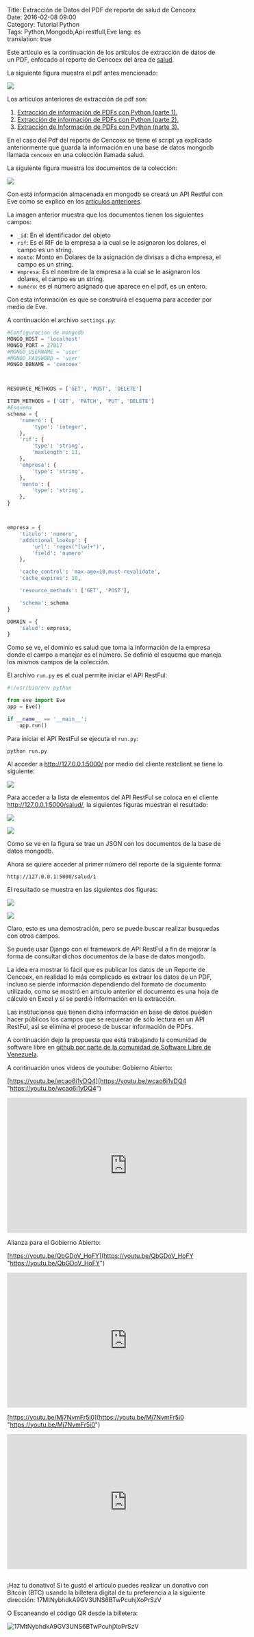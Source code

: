 Title: Extracción de Datos del PDF de reporte de salud de Cencoex  
Date: 2016-02-08 09:00    
Category: Tutorial Python  
Tags: Python,Mongodb,Api restfull,Eve
lang: es  
translation: true 


Este artículo es la continuación de los artículos de extracción de datos de un PDF, enfocado al reporte de Cencoex del área de [salud](http://www.cencoex.gob.ve/images/stories/pdfs/estadisticas/Salud.pdf).

La siguiente figura muestra el pdf antes mencionado:

![](./images/extracciondedatosdelpdfdereportedesaluddecencoex-1.png)

Los artículos anteriores de extracción de pdf son:  
1. [Extracción de información de PDFs con Python (parte 1).](https://www.seraph.to/extraccion-de-informacion-de-pdfs-con-python-parte-1.html)  
2. [Extracción de información de PDFs con Python (parte 2).](https://www.seraph.to/extraccion-de-informacion-de-pdfs-con-python-parte-2.html)  
3. [Extracción de Información de PDFs con Python (parte 3).](https://www.seraph.to/extraccion-de-informacion-de-pdfs-con-python-parte-3.html)  

En el caso del Pdf del reporte de Cencoex se tiene el script ya explicado anteriormente que guarda la información en una base de datos mongodb llamada `cencoex` en una colección llamada salud. 

La siguiente figura muestra los documentos de la colección:

![](./images/extracciondedatosdelpdfdereportedesaluddecencoex-2.png)

Con está información almacenada en mongodb se creará un API Restful con Eve como se explico en los [artículos anteriores](https://www.seraph.to/tag/eve.html).

La imagen anterior muestra que los documentos tienen los siguientes campos:  

- `_id`: En el identificador del objeto  
- `rif`: Es el RIF de la empresa a la cual se le asignaron los dolares, el campo es un string.  
- `monto`: Monto en Dolares de la asignación de divisas a dicha empresa, el campo es un string.  
- `empresa`: Es el nombre de la empresa a la cual se le asignaron los dolares, el campo es un string.   
- `numero`: es el número asignado que aparece en el pdf, es un entero.   

Con esta información es que se construirá el esquema para acceder por medio de Eve.

A continuación el archivo `settings.py`:
```python
#Configuracion de mongodb
MONGO_HOST = 'localhost'
MONGO_PORT = 27017
#MONGO_USERNAME = 'user'
#MONGO_PASSWORD = 'user'
MONGO_DBNAME = 'cencoex'



RESOURCE_METHODS = ['GET', 'POST', 'DELETE']

ITEM_METHODS = ['GET', 'PATCH', 'PUT', 'DELETE']
#Esquema
schema = {
    'numero': {
        'type': 'integer',
    },
    'rif': {
        'type': 'string',
        'maxlength': 11,
    },
    'empresa': {
        'type': 'string',
    },
    'monto': {
        'type': 'string',
    },
}



empresa = {
    'titulo': 'numero',
    'additional_lookup': {
        'url': 'regex("[\w]+")',
        'field': 'numero'
    },

    'cache_control': 'max-age=10,must-revalidate',
    'cache_expires': 10,

    'resource_methods': ['GET', 'POST'],

    'schema': schema
}

DOMAIN = {
    'salud': empresa,
}

```
Como se ve, el dominio es salud que toma la información de la empresa donde el campo a manejar es el número. Se definió el esquema que maneja los mismos campos de la colección. 


El archivo `run.py` es el cual permite iniciar el API RestFul:
```python
#!/usr/bin/env python

from eve import Eve
app = Eve()

if __name__ == '__main__':
    app.run()

```
Para iniciar el API RestFul se ejecuta el `run.py`:
```
python run.py
```

Al acceder a http://127.0.0.1:5000/ por medio del cliente restclient se tiene lo siguiente:

![](./images/extracciondedatosdelpdfdereportedesaluddecencoex-3.png)

Para acceder a la lista de elementos del API RestFul se coloca en el cliente http://127.0.0.1:5000/salud/, la siguientes figuras muestran el resultado:

![](./images/extracciondedatosdelpdfdereportedesaluddecencoex-4.png)

![](./images/extracciondedatosdelpdfdereportedesaluddecencoex-5.png)

Como se ve en la figura se trae un JSON con los documentos de la base de datos mongodb.

Ahora se quiere acceder al primer número del reporte de la siguiente forma:
``` 
http://127.0.0.1:5000/salud/1
```
El resultado se muestra en las siguientes dos figuras:

![](./images/extracciondedatosdelpdfdereportedesaluddecencoex-6.png)

![](./images/extracciondedatosdelpdfdereportedesaluddecencoex-7.png)


Claro, esto es una demostración, pero se puede buscar realizar busquedas con otros campos. 

Se puede usar Django con el framework de API RestFul a fin  de mejorar la forma de consultar dichos documentos de la base de datos mongodb.

La idea era mostrar lo fácil que es publicar los datos de un Reporte de Cencoex, en realidad lo más complicado es extraer los datos de un PDF, incluso se pierde información dependiendo del formato de documento utilizado, como se mostró en artículo anterior el documento es una hoja de cálculo en Excel y si se perdió información en la extracción. 

Las instituciones que tienen dicha información en base de datos pueden hacer públicos los campos que se requieran de sólo lectura en un API RestFul, así se elimina el proceso de buscar información de PDFs. 


A continuación dejo la propuesta que está trabajando la comunidad de software libre en [github por parte de la comunidad de Software Libre de Venezuela](https://github.com/cslve/gobiernoabierto).


A continuación unos  vídeos de youtube:
Gobierno Abierto:

[https://youtu.be/wcao6i1yDQ4](https://youtu.be/wcao6i1yDQ4 "https://youtu.be/wcao6i1yDQ4")

<iframe width="560" height="315" src="https://www.youtube.com/embed/wcao6i1yDQ4" frameborder="0" allow="accelerometer; autoplay; encrypted-media; gyroscope; picture-in-picture" allowfullscreen></iframe>



Alianza para el Gobierno Abierto:

[https://youtu.be/QbGDoV_HoFY](https://youtu.be/QbGDoV_HoFY "https://youtu.be/QbGDoV_HoFY")  

<iframe width="560" height="315" src="https://www.youtube.com/embed/QbGDoV_HoFY" frameborder="0" allow="accelerometer; autoplay; encrypted-media; gyroscope; picture-in-picture" allowfullscreen></iframe>


[https://youtu.be/Mj7NvmFr5i0](https://youtu.be/Mj7NvmFr5i0 "https://youtu.be/Mj7NvmFr5i0")

<iframe width="560" height="315" src="https://www.youtube.com/embed/Mj7NvmFr5i0" frameborder="0" allow="accelerometer; autoplay; encrypted-media; gyroscope; picture-in-picture" allowfullscreen></iframe>

##  ##
¡Haz tu donativo!
Si te gustó el artículo puedes realizar un donativo con Bitcoin (BTC)
usando la billetera digital de tu preferencia a la siguiente
dirección: 17MtNybhdkA9GV3UNS6BTwPcuhjXoPrSzV

O Escaneando el código QR desde la billetera:

![17MtNybhdkA9GV3UNS6BTwPcuhjXoPrSzV](./images/17MtNybhdkA9GV3UNS6BTwPcuhjXoPrSzV.png)
